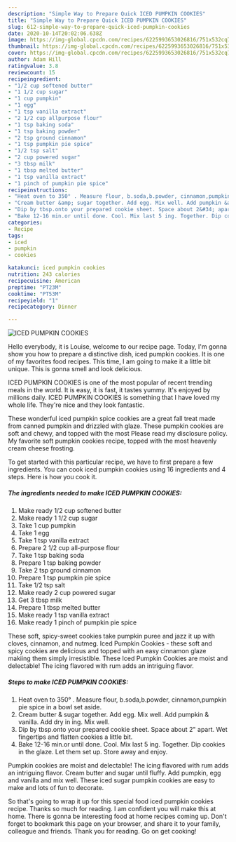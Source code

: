```yaml
---
description: "Simple Way to Prepare Quick ICED PUMPKIN COOKIES"
title: "Simple Way to Prepare Quick ICED PUMPKIN COOKIES"
slug: 612-simple-way-to-prepare-quick-iced-pumpkin-cookies
date: 2020-10-14T20:02:06.638Z
image: https://img-global.cpcdn.com/recipes/6225993653026816/751x532cq70/iced-pumpkin-cookies-recipe-main-photo.jpg
thumbnail: https://img-global.cpcdn.com/recipes/6225993653026816/751x532cq70/iced-pumpkin-cookies-recipe-main-photo.jpg
cover: https://img-global.cpcdn.com/recipes/6225993653026816/751x532cq70/iced-pumpkin-cookies-recipe-main-photo.jpg
author: Adam Hill
ratingvalue: 3.8
reviewcount: 15
recipeingredient:
- "1/2 cup softened butter"
- "1 1/2 cup sugar"
- "1 cup pumpkin"
- "1 egg"
- "1 tsp vanilla extract"
- "2 1/2 cup allpurpose flour"
- "1 tsp baking soda"
- "1 tsp baking powder"
- "2 tsp ground cinnamon"
- "1 tsp pumpkin pie spice"
- "1/2 tsp salt"
- "2 cup powered sugar"
- "3 tbsp milk"
- "1 tbsp melted butter"
- "1 tsp vanilla extract"
- "1 pinch of pumpkin pie spice"
recipeinstructions:
- "Heat oven to 350° . Measure flour, b.soda,b.powder, cinnamon,pumpkin pie spice in a bowl set aside."
- "Cream butter &amp; sugar together. Add egg. Mix well. Add pumpkin &amp; vanilla. Add dry in ing. Mix well."
- "Dip by tbsp.onto your prepared cookie sheet. Space about 2&#34; apart. Wet fingertips and flatten cookies a little bit."
- "Bake 12-16 min.or until done. Cool. Mix last 5 ing. Together. Dip cookies in the glaze. Let them set up. Store away and enjoy."
categories:
- Recipe
tags:
- iced
- pumpkin
- cookies

katakunci: iced pumpkin cookies 
nutrition: 243 calories
recipecuisine: American
preptime: "PT23M"
cooktime: "PT53M"
recipeyield: "1"
recipecategory: Dinner

---
```



![ICED PUMPKIN COOKIES](https://img-global.cpcdn.com/recipes/6225993653026816/751x532cq70/iced-pumpkin-cookies-recipe-main-photo.jpg)

Hello everybody, it is Louise, welcome to our recipe page. Today, I'm gonna show you how to prepare a distinctive dish, iced pumpkin cookies. It is one of my favorites food recipes. This time, I am going to make it a little bit unique. This is gonna smell and look delicious.

ICED PUMPKIN COOKIES is one of the most popular of recent trending meals in the world. It is easy, it is fast, it tastes yummy. It's enjoyed by millions daily. ICED PUMPKIN COOKIES is something that I have loved my whole life. They're nice and they look fantastic.

These wonderful iced pumpkin spice cookies are a great fall treat made from canned pumpkin and drizzled with glaze. These pumpkin cookies are soft and chewy, and topped with the most Please read my disclosure policy. My favorite soft pumpkin cookies recipe, topped with the most heavenly cream cheese frosting.


To get started with this particular recipe, we have to first prepare a few ingredients. You can cook iced pumpkin cookies using 16 ingredients and 4 steps. Here is how you cook it.

<!--inarticleads1-->

##### The ingredients needed to make ICED PUMPKIN COOKIES:

1. Make ready 1/2 cup softened butter
1. Make ready 1 1/2 cup sugar
1. Take 1 cup pumpkin
1. Take 1 egg
1. Take 1 tsp vanilla extract
1. Prepare 2 1/2 cup all-purpose flour
1. Take 1 tsp baking soda
1. Prepare 1 tsp baking powder
1. Take 2 tsp ground cinnamon
1. Prepare 1 tsp pumpkin pie spice
1. Take 1/2 tsp salt
1. Make ready 2 cup powered sugar
1. Get 3 tbsp milk
1. Prepare 1 tbsp melted butter
1. Make ready 1 tsp vanilla extract
1. Make ready 1 pinch of pumpkin pie spice


These soft, spicy-sweet cookies take pumpkin puree and jazz it up with cloves, cinnamon, and nutmeg. Iced Pumpkin Cookies - these soft and spicy cookies are delicious and topped with an easy cinnamon glaze makiing them simply irresistible. These Iced Pumpkin Cookies are moist and delectable! The icing flavored with rum adds an intriguing flavor. 

<!--inarticleads2-->

##### Steps to make ICED PUMPKIN COOKIES:

1. Heat oven to 350° . Measure flour, b.soda,b.powder, cinnamon,pumpkin pie spice in a bowl set aside.
1. Cream butter &amp; sugar together. Add egg. Mix well. Add pumpkin &amp; vanilla. Add dry in ing. Mix well.
1. Dip by tbsp.onto your prepared cookie sheet. Space about 2&#34; apart. Wet fingertips and flatten cookies a little bit.
1. Bake 12-16 min.or until done. Cool. Mix last 5 ing. Together. Dip cookies in the glaze. Let them set up. Store away and enjoy.


Pumpkin cookies are moist and delectable! The icing flavored with rum adds an intriguing flavor. Cream butter and sugar until fluffy. Add pumpkin, egg and vanilla and mix well. These iced sugar pumpkin cookies are easy to make and lots of fun to decorate. 

So that's going to wrap it up for this special food iced pumpkin cookies recipe. Thanks so much for reading. I am confident you will make this at home. There is gonna be interesting food at home recipes coming up. Don't forget to bookmark this page on your browser, and share it to your family, colleague and friends. Thank you for reading. Go on get cooking!
